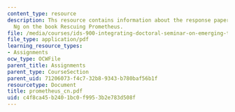 ```yaml
---
content_type: resource
description: Ths resource contains information about the response paper by Christine
  Ng on the book Rescuing Prometheus.
file: /media/courses/ids-900-integrating-doctoral-seminar-on-emerging-technologies-fall-2005/c4f8ca45b2401bc0f9953b2e783d508f_prometheus_cn.pdf
file_type: application/pdf
learning_resource_types:
- Assignments
ocw_type: OCWFile
parent_title: Assignments
parent_type: CourseSection
parent_uid: 71206073-f4c7-32b8-9343-b780baf56b1f
resourcetype: Document
title: prometheus_cn.pdf
uid: c4f8ca45-b240-1bc0-f995-3b2e783d508f
---
```

